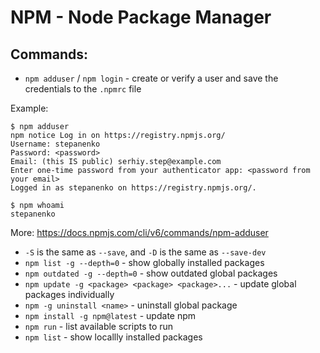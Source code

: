 
# NPM - Node Package Manager

## Commands:

- `npm adduser` / `npm login` - create or verify a user and save the credentials to the `.npmrc` file

Example:
```terminal
$ npm adduser
npm notice Log in on https://registry.npmjs.org/
Username: stepanenko
Password: <password>
Email: (this IS public) serhiy.step@example.com
Enter one-time password from your authenticator app: <password from your email>
Logged in as stepanenko on https://registry.npmjs.org/.

$ npm whoami 
stepanenko
```
More: https://docs.npmjs.com/cli/v6/commands/npm-adduser

- `-S` is the same as `--save`, and `-D` is the same as `--save-dev`
- `npm list -g --depth=0` - show globally installed packages
- `npm outdated -g --depth=0` - show outdated global packages
- `npm update -g <package> <package> <package>...` - update global packages individually
- `npm -g uninstall <name>` - uninstall global package
- `npm install -g npm@latest` - update npm
- `npm run` - list available scripts to run
- `npm list` - show locallly installed packages
